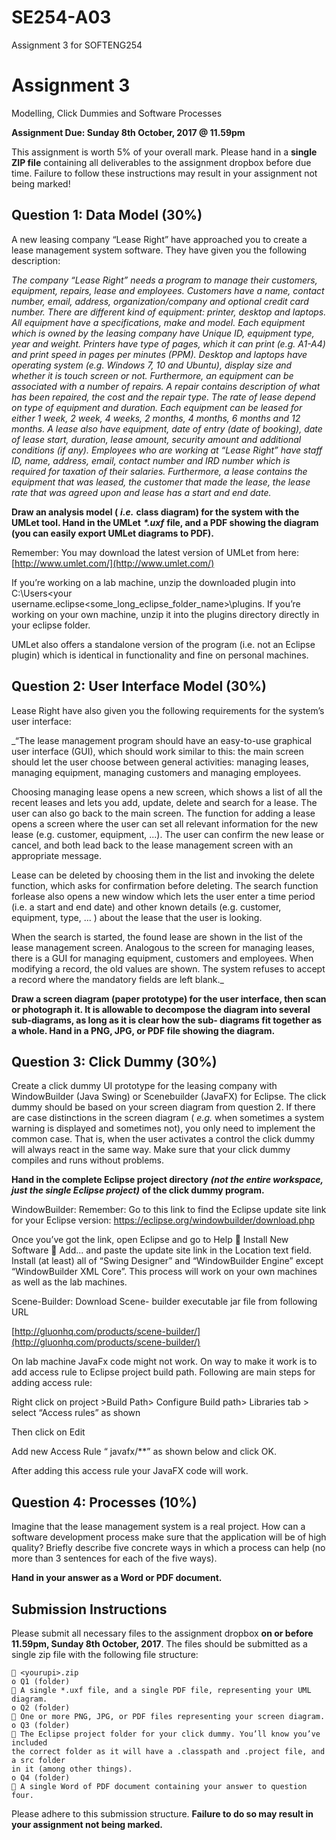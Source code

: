 # SE254-A03
Assignment 3 for SOFTENG254

# Assignment 3

Modelling, Click Dummies and Software Processes

**Assignment Due: Sunday 8th October, 2017 @ 11.59pm**

This assignment is worth 5% of your overall mark.
Please hand in a **single ZIP file** containing all deliverables to the assignment dropbox before due
time. Failure to follow these instructions may result in your assignment not being marked!

## Question 1: Data Model (30%)

A new leasing company “Lease Right” have approached you to create a lease management system
software. They have given you the following description:

_The company “Lease Right” needs a program to manage their customers, equipment, repairs, lease
and employees. Customers have a name, contact number, email, address, organization/company and
optional credit card number. There are different kind of equipment: printer, desktop and laptops. All
equipment have a specifications, make and model. Each equipment which is owned by the leasing
company have Unique ID, equipment type, year and weight. Printers have type of pages, which it can
print (e.g. A1-A4) and print speed in pages per minutes (PPM). Desktop and laptops have operating
system (e.g. Windows 7, 10 and Ubuntu), display size and whether it is touch screen or not.
Furthermore, an equipment can be associated with a number of repairs. A repair contains description
of what has been repaired, the cost and the repair type. The rate of lease depend on type of equipment
and duration. Each equipment can be leased for either 1 week, 2 week, 4 weeks, 2 months, 4 months,
6 months and 12 months. A lease also have equipment, date of entry (date of booking), date of lease
start, duration, lease amount, security amount and additional conditions (if any). Employees who are
working at “Lease Right” have staff ID, name, address, email, contact number and IRD number which
is required for taxation of their salaries. Furthermore, a lease contains the equipment that was leased,
the customer that made the lease, the lease rate that was agreed upon and lease has a start and end
date._

**Draw an analysis model (** **_i.e._** **class diagram) for the system with the UMLet tool. Hand in the UMLet**
**_*.uxf_** **file, and a PDF showing the diagram (you can easily export UMLet diagrams to PDF).**

Remember: You may download the latest version of UMLet from here: [http://www.umlet.com/](http://www.umlet.com/)

If you’re working on a lab machine, unzip the downloaded plugin into C:\Users\<your
username\.eclipse\<some_long_eclipse_folder_name>\plugins. If you’re working on your own
machine, unzip it into the plugins directory directly in your eclipse folder.

UMLet also offers a standalone version of the program (i.e. not an Eclipse plugin) which is identical
in functionality and fine on personal machines.


## Question 2: User Interface Model (30%)

Lease Right have also given you the following requirements for the system’s user interface:

_“The lease management program should have an easy-to-use graphical user interface (GUI), which
should work similar to this: the main screen should let the user choose between general activities:
managing leases, managing equipment, managing customers and managing employees. 

Choosing managing lease opens a new screen, which shows a list of all the recent leases and lets you add,
update, delete and search for a lease. The user can also go back to the main screen. The function for
adding a lease opens a screen where the user can set all relevant information for the new lease (e.g.
customer, equipment, ...). The user can confirm the new lease or cancel, and both lead back to the lease
management screen with an appropriate message. 

Lease can be deleted by choosing them in the list and invoking the delete function, which asks for confirmation before 
deleting. The search function forlease also opens a new window which lets the user enter a time period (i.e. a start 
and end date) and other known details (e.g. customer, equipment, type, ... ) about the lease that the user is looking.

When the search is started, the found lease are shown in the list of the lease management screen.
Analogous to the screen for managing leases, there is a GUI for managing equipment, customers and
employees. When modifying a record, the old values are shown. The system refuses to accept a record
where the mandatory fields are left blank._

**Draw a screen diagram (paper prototype) for the user interface, then scan or photograph it. It is
allowable to decompose the diagram into several sub-diagrams, as long as it is clear how the sub-
diagrams fit together as a whole. Hand in a PNG, JPG, or PDF file showing the diagram.**

## Question 3: Click Dummy (30%)

Create a click dummy UI prototype for the leasing company with WindowBuilder (Java Swing) or
Scenebuilder (JavaFX) for Eclipse. The click dummy should be based on your screen diagram from
question 2. If there are case distinctions in the screen diagram ( _e.g._ when sometimes a system warning
is displayed and sometimes not), you only need to implement the common case. That is, when the
user activates a control the click dummy will always react in the same way. Make sure that your click
dummy compiles and runs without problems.

**Hand in the complete Eclipse project directory** **_(not the entire workspace, just the single Eclipse
project)_** **of the click dummy program.**

WindowBuilder:
Remember: Go to this link to find the Eclipse update site link for your Eclipse version:
https://eclipse.org/windowbuilder/download.php

Once you’ve got the link, open Eclipse and go to Help  Install New Software  Add... and paste the
update site link in the Location text field. Install (at least) all of “Swing Designer” and “WindowBuilder
Engine” except “WindowBuilder XML Core”. This process will work on your own machines as well as
the lab machines.


Scene-Builder:
Download Scene- builder executable jar file from following URL

[http://gluonhq.com/products/scene-builder/](http://gluonhq.com/products/scene-builder/)

On lab machine JavaFx code might not work. On way to make it work is to add access rule to Eclipse
project build path. Following are main steps for adding access rule:

Right click on project >Build Path> Configure Build path> Libraries tab > select “Access rules” as shown

Then click on Edit


Add new Access Rule “ javafx/**” as shown below and click OK.

After adding this access rule your JavaFX code will work.

## Question 4: Processes (10%)

Imagine that the lease management system is a real project. How can a software development process
make sure that the application will be of high quality? Briefly describe five concrete ways in which a
process can help (no more than 3 sentences for each of the five ways).

**Hand in your answer as a Word or PDF document.**

## Submission Instructions

Please submit all necessary files to the assignment dropbox **on or before 11.59pm, Sunday 8th
October, 2017**. The files should be submitted as a single zip file with the following file structure:

```
 <yourupi>.zip
o Q1 (folder)
 A single *.uxf file, and a single PDF file, representing your UML diagram.
o Q2 (folder)
 One or more PNG, JPG, or PDF files representing your screen diagram.
o Q3 (folder)
 The Eclipse project folder for your click dummy. You’ll know you’ve included
the correct folder as it will have a .classpath and .project file, and a src folder
in it (among other things).
o Q4 (folder)
 A single Word of PDF document containing your answer to question four.
```
Please adhere to this submission structure. **Failure to do so may result in your assignment not being
marked.**
